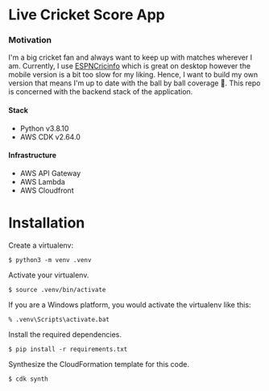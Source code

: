 # Live Cricket Score App

### Motivation

I'm a big cricket fan and always want to keep up with matches wherever I am. Currently, I use [ESPNCricinfo](https://www.espncricinfo.com/) which is great on desktop however the mobile version is a bit too slow for my liking. Hence, I want to build my own version that means I'm up to date with the ball by ball coverage 🏏. This repo is concerned with the backend stack of the application.

#### Stack

- Python v3.8.10
- AWS CDK v2.64.0

#### Infrastructure

- AWS API Gateway
- AWS Lambda
- AWS Cloudfront

# Installation

Create a virtualenv:

```
$ python3 -m venv .venv
```

Activate your virtualenv.

```
$ source .venv/bin/activate
```

If you are a Windows platform, you would activate the virtualenv like this:

```
% .venv\Scripts\activate.bat
```

Install the required dependencies.

```
$ pip install -r requirements.txt
```

Synthesize the CloudFormation template for this code.

```
$ cdk synth
```
